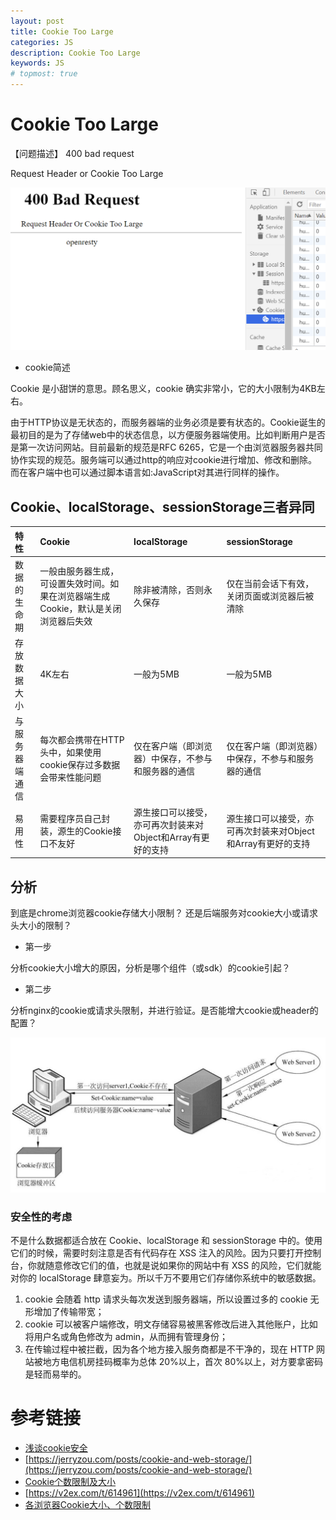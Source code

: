 ```yaml
---
layout: post
title: Cookie Too Large
categories: JS
description: Cookie Too Large
keywords: JS
# topmost: true
---
```


# Cookie Too Large

【问题描述】
400 bad request

Request Header or Cookie Too Large

![](/images/posts/js/cookie-too-large.png)

* cookie简述

Cookie 是小甜饼的意思。顾名思义，cookie 确实非常小，它的大小限制为4KB左右。

由于HTTP协议是无状态的，而服务器端的业务必须是要有状态的。Cookie诞生的最初目的是为了存储web中的状态信息，以方便服务器端使用。比如判断用户是否是第一次访问网站。目前最新的规范是RFC 6265，它是一个由浏览器服务器共同协作实现的规范。服务端可以通过http的响应对cookie进行增加、修改和删除。而在客户端中也可以通过脚本语言如:JavaScript对其进行同样的操作。

## Cookie、localStorage、sessionStorage三者异同

| 特性                      | Cookie                  |localStorage                   |    sessionStorage           |
|:--------------------------|:--------------------------------------|:--------------------------------------|:--------------------------------------|
| 数据的生命期     | 一般由服务器生成，可设置失效时间。如果在浏览器端生成Cookie，默认是关闭浏览器后失效   | 除非被清除，否则永久保存                   | 仅在当前会话下有效，关闭页面或浏览器后被清除|
| 存放数据大小     | 4K左右   | 一般为5MB                   | 一般为5MB |
| 与服务器端通信     | 每次都会携带在HTTP头中，如果使用cookie保存过多数据会带来性能问题   | 仅在客户端（即浏览器）中保存，不参与和服务器的通信                   | 仅在客户端（即浏览器）中保存，不参与和服务器的通信 |
| 易用性     | 需要程序员自己封装，源生的Cookie接口不友好   | 源生接口可以接受，亦可再次封装来对Object和Array有更好的支持                   | 源生接口可以接受，亦可再次封装来对Object和Array有更好的支持 |


## 分析

到底是chrome浏览器cookie存储大小限制？ 还是后端服务对cookie大小或请求头大小的限制？

* 第一步

分析cookie大小增大的原因，分析是哪个组件（或sdk）的cookie引起？

* 第二步

分析nginx的cookie或请求头限制，并进行验证。是否能增大cookie或header的配置？

![](/images/posts/js/cookie.jpg)


### 安全性的考虑

不是什么数据都适合放在 Cookie、localStorage 和 sessionStorage 中的。使用它们的时候，需要时刻注意是否有代码存在 XSS 注入的风险。因为只要打开控制台，你就随意修改它们的值，也就是说如果你的网站中有 XSS 的风险，它们就能对你的 localStorage 肆意妄为。所以千万不要用它们存储你系统中的敏感数据。


1. cookie 会随着 http 请求头每次发送到服务器端，所以设置过多的 cookie 无形增加了传输带宽；
2. cookie 可以被客户端修改，明文存储容易被黑客修改后进入其他账户，比如将用户名或角色修改为 admin，从而拥有管理身份；
3. 在传输过程中被拦截，因为各个地方接入服务商都是不干净的，现在 HTTP 网站被地方电信机房挂码概率为总体 20%以上，首次 80%以上，对方要拿密码是轻而易举的。


# 参考链接

- [浅谈cookie安全](https://zhuanlan.zhihu.com/p/58666986)
- [https://jerryzou.com/posts/cookie-and-web-storage/](https://jerryzou.com/posts/cookie-and-web-storage/)
- [Cookie个数限制及大小](https://my.oschina.net/gaollg/blog/71299)
- [https://v2ex.com/t/614961](https://v2ex.com/t/614961)
- [各浏览器Cookie大小、个数限制](https://www.jianshu.com/p/9fb978b1d811)
